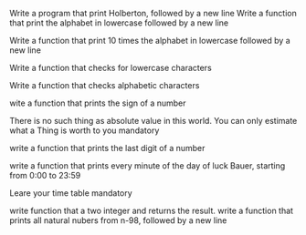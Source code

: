 Write a program that print Holberton, followed  by a new line
Write a function that print the alphabet in lowercase followed by a new line 

Write a function that print 10 times the alphabet in lowercase followed by a new line 

Write a function that checks for lowercase characters

 Write a function that checks alphabetic characters

wite a function that prints the sign of a number 


There is no such thing as absolute value in this world. You can only estimate what a Thing is worth to  you mandatory

write a function that prints the last digit of a number 

 write a function that prints every minute of the day of luck Bauer, starting from 0:00 to 23:59

Leare your time table mandatory

write function that a two integer and returns the result.
write a function that prints all natural nubers from n-98, followed by a new line